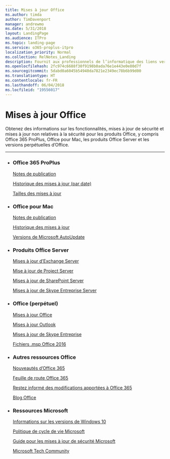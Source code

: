 ```yaml
---
title: Mises à jour Office
ms.author: timda
author: TimDavenport
manager: andrewmo
ms.date: 5/31/2018
layout: LandingPage
ms.audience: ITPro
ms.topic: landing-page
ms.service: o365-proplus-itpro
localization_priority: Normal
ms.collection: RelNotes_Landing
description: Fournit aux professionnels de l’informatique des liens vers du contenu de publication Office pour Office 365 ProPlus, Office pour Mac, Office perpétuel et les produits Office Server
ms.openlocfilehash: 2fc974c6688f30f9198b0ada76e1e443e0e80d7f
ms.sourcegitcommit: 5dabd0a6045b54940da7821e2349ec78b6b99d00
ms.translationtype: HT
ms.contentlocale: fr-FR
ms.lasthandoff: 06/04/2018
ms.locfileid: "19556017"
---
```

# <a name="office-updates"></a>Mises à jour Office

  
Obtenez des informations sur les fonctionnalités, mises à jour de sécurité et mises à jour non relatives à la sécurité pour les produits Office, y compris Office 365 ProPlus, Office pour Mac, les produits Office Server et les versions perpétuelles d’Office.
  

---

<ul class="panelContent cardsW">
    <li>
        <div class="cardSize">
            <div class="cardPadding">
                <div class="card">
                    <div class="cardText">
                        <h3>Office 365 ProPlus</h3>
                        <p><a href="release-notes-office365-proplus.md">Notes de publication</a></p>
                        <p><a href="update-history-office365-proplus-by-date.md">Historique des mises à jour (par date)</a></p>
                        <p><a href="download-sizes-office365-proplus-updates.md">Tailles des mises à jour</a></p>
                    </div>
                </div>
            </div>
        </div>
    </li>
    <li>
        <div class="cardSize">
            <div class="cardPadding">
                <div class="card">
                    <div class="cardText">
                        <h3>Office pour Mac</h3>
                        <p><a href="release-notes-office-for-mac.md">Notes de publication</a></p>
                        <p><a href="update-history-office-for-mac.md">Historique des mises à jour</a></p>
                        <p><a href="release-history-microsoft-autoupdate.md">Versions de Microsoft AutoUpdate</a></p>
                     </div>
                </div>
            </div>
        </div>
    </li>
    <li>
        <div class="cardSize">
            <div class="cardPadding">
                <div class="card">
                    <div class="cardText">
                        <h3>Produits Office Server</h3>
                        <p><a href="https://technet.microsoft.com/library/hh135098(v=exchg.150).aspx">Mises à jour d’Exchange Server</a></p>
                        <p><a href="project-server-updates.md">Mise à jour de Project Server</a></p>
                        <p><a href="sharepoint-updates.md">Mises à jour de SharePoint Server</a></p>
                        <p><a href="https://technet.microsoft.com/office/dn788954.aspx">Mises à jour de Skype Entreprise Server</a></p>
               </div>
                </div>
            </div>
        </div> 
    </li>
</ul>  


<ul class="panelContent cardsW">
    <li>
        <div class="cardSize">
            <div class="cardPadding">
                <div class="card">
                    <div class="cardText">
                        <h3>Office (perpétuel)</h3>
                            <p><a href="office-updates-msi.md">Mises à jour Office</a></p>
                            <p><a href="outlook-updates-msi.md">Mises à jour Outlook</a></p>
                            <p><a href="https://technet.microsoft.com/office/dn788954.aspx">Mises à jour de Skype Entreprise</a></p>
                            <p><a href="msp-files-office-2016.md">Fichiers .msp Office 2016</a></p>
                    </div>
                </div>
            </div>
        </div>
    </li>
    <li>
        <div class="cardSize">
            <div class="cardPadding">
                <div class="card">
                    <div class="cardText">
                        <h3>Autres ressources Office</h3>
                            <p><a href="https://support.office.com/article/95c8d81d-08ba-42c1-914f-bca4603e1426">Nouveautés d’Office 365</a></p>
                            <p><a href="https://products.office.com/business/office-365-roadmap">Feuille de route Office 365</a></p>
                            <p><a href="https://support.office.com/article/719f4904-cbdd-4889-a0cf-fbd7837dfecd">Restez informé des modifications apportées à Office 365</a></p>
                            <p><a href="https://www.microsoft.com/microsoft-365/blog/office/">Blog Office</a></p>
                    </div>
                </div>
            </div>
        </div>
    </li>
    <li>
        <div class="cardSize">
            <div class="cardPadding">
                <div class="card">
                    <div class="cardText">
                        <h3>Ressources Microsoft</h3>
                            <p><a href="https://www.microsoft.com/itpro/windows-10/release-information">Informations sur les versions de Windows 10</a></p>
                            <p><a href="https://support.microsoft.com/lifecycle">Politique de cycle de vie Microsoft</a></p>
                            <p><a href="https://portal.msrc.microsoft.com/">Guide pour les mises à jour de sécurité Microsoft</a></p>
                            <p><a href="https://techcommunity.microsoft.com/">Microsoft Tech Community</a></p>
                    </div>
                </div>
            </div>
        </div>
    </li>
</ul>  
